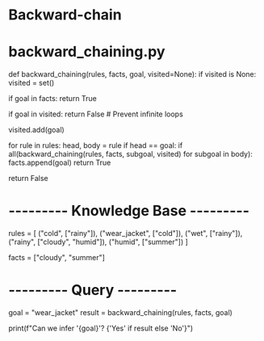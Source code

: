 # Backward-chain
# backward_chaining.py

def backward_chaining(rules, facts, goal, visited=None):
    if visited is None:
        visited = set()

  if goal in facts:
        return True

  if goal in visited:
        return False  # Prevent infinite loops

  visited.add(goal)

  for rule in rules:
        head, body = rule
        if head == goal:
            if all(backward_chaining(rules, facts, subgoal, visited) for subgoal in body):
                facts.append(goal)
                return True

  return False

# --------- Knowledge Base ---------
rules = [
    ("cold", ["rainy"]),
    ("wear_jacket", ["cold"]),
    ("wet", ["rainy"]),
    ("rainy", ["cloudy", "humid"]),
    ("humid", ["summer"])
]

facts = ["cloudy", "summer"]

# --------- Query ---------
goal = "wear_jacket"
result = backward_chaining(rules, facts, goal)

print(f"Can we infer '{goal}'? {'Yes' if result else 'No'}")
